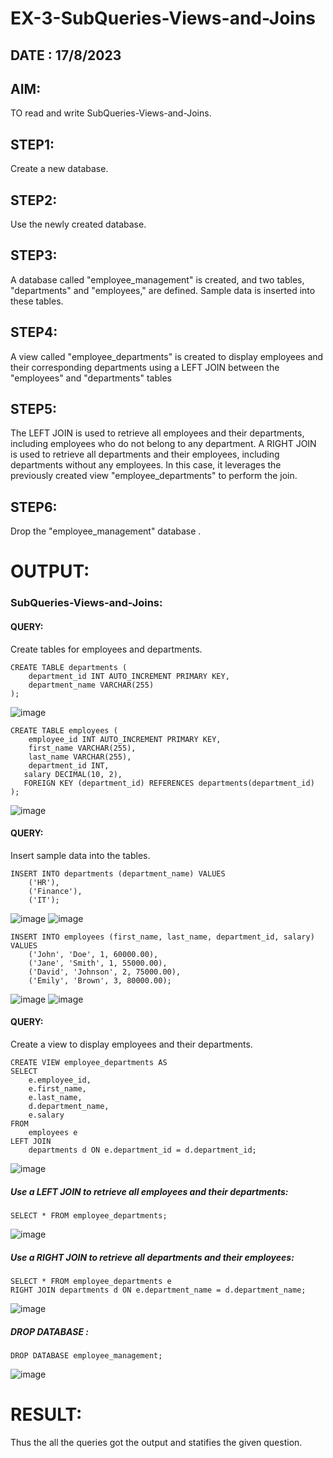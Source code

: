 # EX-3-SubQueries-Views-and-Joins
## DATE : 17/8/2023
## AIM:
TO read and write SubQueries-Views-and-Joins.
## STEP1:
Create a new database.
## STEP2:
Use the newly created database.
## STEP3:
A database called "employee_management" is created, and two tables, "departments" and "employees," are defined. Sample data is inserted into these tables.
## STEP4:
A view called "employee_departments" is created to display employees and their corresponding departments using a LEFT JOIN between the "employees" and "departments" tables
## STEP5:
The LEFT JOIN is used to retrieve all employees and their departments, including employees who do not belong to any department.
A RIGHT JOIN is used to retrieve all departments and their employees, including departments without any employees. In this case, it leverages the previously created view "employee_departments" to perform the join.
## STEP6:
Drop the "employee_management" database .
# OUTPUT:
### SubQueries-Views-and-Joins:
#### QUERY:
Create tables for employees and departments.
```
CREATE TABLE departments (
    department_id INT AUTO_INCREMENT PRIMARY KEY,
    department_name VARCHAR(255)
);
```
![image](https://github.com/Jeevithaelumalai/EX-3-SubQueries-Views-and-Joins/assets/118708245/9057193a-2308-49b2-b461-437942b70f7a)
```
CREATE TABLE employees (
    employee_id INT AUTO_INCREMENT PRIMARY KEY,
    first_name VARCHAR(255),
    last_name VARCHAR(255),
    department_id INT,
   salary DECIMAL(10, 2),
   FOREIGN KEY (department_id) REFERENCES departments(department_id) );
```
![image](https://github.com/Jeevithaelumalai/EX-3-SubQueries-Views-and-Joins/assets/118708245/4b2cc3b0-ead3-4c45-9aa5-931dabecc95c)


#### QUERY:
Insert sample data into the tables.
```
INSERT INTO departments (department_name) VALUES
    ('HR'),
    ('Finance'),
    ('IT');
```
![image](https://github.com/Jeevithaelumalai/EX-3-SubQueries-Views-and-Joins/assets/118708245/c9fe5b00-a234-4cc6-8d04-4027468ae541)
![image](https://github.com/Jeevithaelumalai/EX-3-SubQueries-Views-and-Joins/assets/118708245/2b102a5f-7388-409b-8adf-9a205309b9e1)
```
INSERT INTO employees (first_name, last_name, department_id, salary) VALUES
    ('John', 'Doe', 1, 60000.00),
    ('Jane', 'Smith', 1, 55000.00),
    ('David', 'Johnson', 2, 75000.00),
    ('Emily', 'Brown', 3, 80000.00);
```
![image](https://github.com/Jeevithaelumalai/EX-3-SubQueries-Views-and-Joins/assets/118708245/6d13c1de-bf6b-4150-8086-bb9d83b47205)
![image](https://github.com/Jeevithaelumalai/EX-3-SubQueries-Views-and-Joins/assets/118708245/5ceb2350-3184-4385-b7a5-65c3e9d2d7ec)


#### QUERY:
Create a view to display employees and their departments.
```
CREATE VIEW employee_departments AS
SELECT
    e.employee_id,
    e.first_name,
    e.last_name,
    d.department_name,
    e.salary
FROM
    employees e
LEFT JOIN
    departments d ON e.department_id = d.department_id;
```
![image](https://github.com/Jeevithaelumalai/EX-3-SubQueries-Views-and-Joins/assets/118708245/f88dcf2d-000a-4d78-926b-6c417e67b1db)

##### Use a LEFT JOIN to retrieve all employees and their departments:
```
SELECT * FROM employee_departments;
```
![image](https://github.com/Jeevithaelumalai/EX-3-SubQueries-Views-and-Joins/assets/118708245/74e3c647-eee0-4580-b626-eab3e1b23338)

##### Use a RIGHT JOIN to retrieve all departments and their employees:
```
SELECT * FROM employee_departments e
RIGHT JOIN departments d ON e.department_name = d.department_name;
```
![image](https://github.com/Jeevithaelumalai/EX-3-SubQueries-Views-and-Joins/assets/118708245/882c9a53-7a36-4264-a0fe-f5a94581f25e)
##### DROP DATABASE :
```
DROP DATABASE employee_management;
```
![image](https://github.com/Jeevithaelumalai/EX-3-SubQueries-Views-and-Joins/assets/118708245/96b11498-e616-4821-bb5a-2f0f44a3b116)

# RESULT:
Thus the all the queries got the output and statifies the given question.



